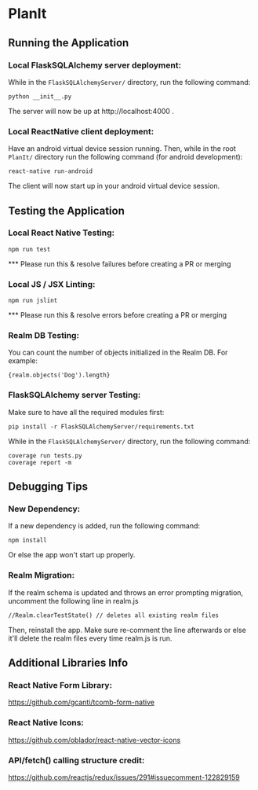 # PlanIt

## Running the Application

### Local FlaskSQLAlchemy server deployment:
While in the `FlaskSQLAlchemyServer/` directory, run the following command: 
```
python __init__.py
```
The server will now be up at http://localhost:4000 .


### Local ReactNative client deployment:
Have an android virtual device session running. Then, while in the root `PlanIt/` directory run the following command (for android development):
```
react-native run-android
```
The client will now start up in your android virtual device session.


## Testing the Application

### Local React Native Testing:
```
npm run test
```
*** Please run this & resolve failures before creating a PR or merging


### Local JS / JSX Linting:
```
npm run jslint
```
*** Please run this & resolve errors before creating a PR or merging


### Realm DB Testing:
You can count the number of objects initialized in the Realm DB. For example:
```
{realm.objects('Dog').length}
```


### FlaskSQLAlchemy server Testing:
Make sure to have all the required modules first:
```
pip install -r FlaskSQLAlchemyServer/requirements.txt
```
While in the `FlaskSQLAlchemyServer/` directory, run the following command: 
```
coverage run tests.py
coverage report -m
```


## Debugging Tips

### New Dependency:
If a new dependency is added, run the following command:
```
npm install
```
Or else the app won't start up properly.

### Realm Migration:
If the realm schema is updated and throws an error prompting migration, uncomment the following line in realm.js
```
//Realm.clearTestState() // deletes all existing realm files
```
Then, reinstall the app. Make sure re-comment the line afterwards or else it'll delete the realm files every time realm.js is run.

## Additional Libraries Info

### React Native Form Library:

https://github.com/gcanti/tcomb-form-native

### React Native Icons:

https://github.com/oblador/react-native-vector-icons

### API/fetch() calling structure credit:

https://github.com/reactjs/redux/issues/291#issuecomment-122829159
